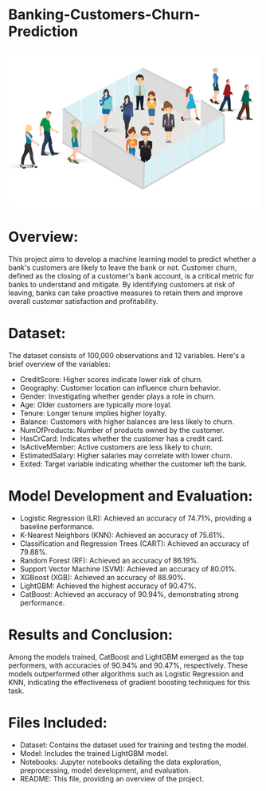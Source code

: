 # Banking-Customers-Churn-Prediction
![Customer Churn](https://github.com/prajaktasonawane11/Banking-Customers-Churn-Prediction/blob/main/CustomerChurn.png)

# Overview:
This project aims to develop a machine learning model to predict whether a bank's customers are likely to leave the bank or not. Customer churn, defined as the closing of a customer's bank account, is a critical metric for banks to understand and mitigate. By identifying customers at risk of leaving, banks can take proactive measures to retain them and improve overall customer satisfaction and profitability.

# Dataset:
The dataset consists of 100,000 observations and 12 variables. Here's a brief overview of the variables:

- CreditScore: Higher scores indicate lower risk of churn.
- Geography: Customer location can influence churn behavior.
- Gender: Investigating whether gender plays a role in churn.
- Age: Older customers are typically more loyal.
- Tenure: Longer tenure implies higher loyalty.
- Balance: Customers with higher balances are less likely to churn.
- NumOfProducts: Number of products owned by the customer.
- HasCrCard: Indicates whether the customer has a credit card.
- IsActiveMember: Active customers are less likely to churn.
- EstimatedSalary: Higher salaries may correlate with lower churn.
- Exited: Target variable indicating whether the customer left the bank.

# Model Development and Evaluation:
- Logistic Regression (LR): Achieved an accuracy of 74.71%, providing a baseline performance.
- K-Nearest Neighbors (KNN): Achieved an accuracy of 75.61%.
- Classification and Regression Trees (CART): Achieved an accuracy of 79.88%.
- Random Forest (RF): Achieved an accuracy of 86.19%.
- Support Vector Machine (SVM): Achieved an accuracy of 80.01%.
- XGBoost (XGB): Achieved an accuracy of 88.90%.
- LightGBM: Achieved the highest accuracy of 90.47%.
- CatBoost: Achieved an accuracy of 90.94%, demonstrating strong performance.

# Results and Conclusion:
Among the models trained, CatBoost and LightGBM emerged as the top performers, with accuracies of 90.94% and 90.47%, respectively. These models outperformed other algorithms such as Logistic Regression and KNN, indicating the effectiveness of gradient boosting techniques for this task.

# Files Included:
- Dataset: Contains the dataset used for training and testing the model.
- Model: Includes the trained LightGBM model.
- Notebooks: Jupyter notebooks detailing the data exploration, preprocessing, model development, and evaluation.
- README: This file, providing an overview of the project.
